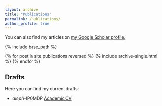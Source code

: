 ```yaml
---
layout: archive
title: "Publications"
permalink: /publications/
author_profile: true
---
```


You can also find my articles on <u><a href="{{author.googlescholar}}">my Google Scholar profile</a>.</u>


{% include base_path %}

{% for post in site.publications reversed %}
  {% include archive-single.html %}
{% endfor %}

## Drafts

Here you can find my current drafts:
* $aleph$-IPOMDP [Academic CV](https://nitayalon.github.io/files/aleph_IPOMDP_arXiv.pdf)
